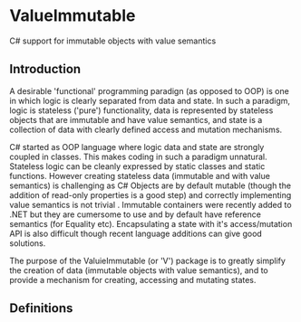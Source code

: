 # ValueImmutable
C# support for immutable objects with value semantics

## Introduction

A desirable 'functional' programming paradign (as opposed to OOP) is one in which logic is clearly separated from data and state. In such a paradigm, logic is stateless ('pure') functionality, data is represented by stateless objects that are immutable and have value semantics, and state is a collection of data with clearly defined access and mutation mechanisms.

C# started as OOP language where logic data and state are strongly coupled in classes. This makes coding in such a paradigm unnatural. Stateless logic can be cleanly expressed by static classes and static functions. However creating stateless data (immutable and with value semantics) is challenging as C# Objects are by default mutable (though the addition of read-only properties is a good step) and correctly implementing value semantics is not trivial . Immutable containers were recently added to .NET but they are cumersome to use and by default have reference semantics (for Equality etc). Encapsulating a state with it's access/mutation API is also difficult though recent language additions can give good solutions.

The purpose of the ValuieImmutable (or 'V') package is to greatly simplify the creation of data (immutable objects with value semantics), and to provide a mechanism for creating, accessing and mutating states.

## Definitions



